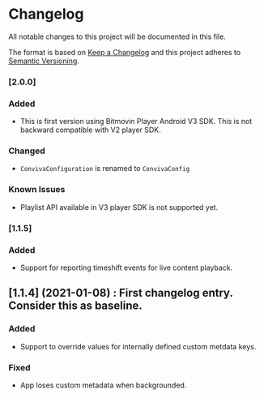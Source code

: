 # Changelog
All notable changes to this project will be documented in this file.

The format is based on [Keep a Changelog](http://keepachangelog.com/)
and this project adheres to [Semantic Versioning](http://semver.org/).

### [2.0.0]
### Added
- This is first version using Bitmovin Player Android V3 SDK. This is not backward compatible with V2 player SDK.

### Changed
- `ConvivaConfiguration` is renamed to `ConvivaConfig`

### Known Issues
- Playlist API available in V3 player SDK is not supported yet.

### [1.1.5]
### Added
- Support for reporting timeshift events for live content playback.

## [1.1.4] (2021-01-08) : First changelog entry. Consider this as baseline.
### Added
- Support to override values for internally defined custom metdata keys.

### Fixed
- App loses custom metadata when backgrounded.
